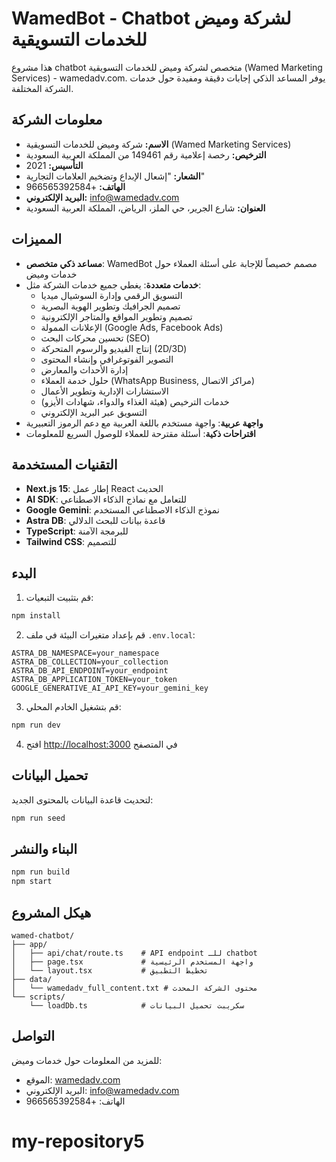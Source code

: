 # WamedBot - Chatbot لشركة وميض للخدمات التسويقية

هذا مشروع chatbot متخصص لشركة وميض للخدمات التسويقية (Wamed Marketing Services) - wamedadv.com. يوفر المساعد الذكي إجابات دقيقة ومفيدة حول خدمات الشركة المختلفة.

## معلومات الشركة

- **الاسم:** شركة وميض للخدمات التسويقية (Wamed Marketing Services)
- **الترخيص:** رخصة إعلامية رقم 149461 من المملكة العربية السعودية
- **التأسيس:** 2021
- **الشعار:** "إشعال الإبداع وتضخيم العلامات التجارية"
- **الهاتف:** +966565392584
- **البريد الإلكتروني:** info@wamedadv.com
- **العنوان:** شارع الجرير، حي الملز، الرياض، المملكة العربية السعودية

## المميزات

- **مساعد ذكي متخصص**: WamedBot مصمم خصيصاً للإجابة على أسئلة العملاء حول خدمات وميض
- **خدمات متعددة**: يغطي جميع خدمات الشركة مثل:
  - التسويق الرقمي وإدارة السوشيال ميديا
  - تصميم الجرافيك وتطوير الهوية البصرية
  - تصميم وتطوير المواقع والمتاجر الإلكترونية
  - الإعلانات الممولة (Google Ads, Facebook Ads)
  - تحسين محركات البحث (SEO)
  - إنتاج الفيديو والرسوم المتحركة (2D/3D)
  - التصوير الفوتوغرافي وإنشاء المحتوى
  - إدارة الأحداث والمعارض
  - حلول خدمة العملاء (WhatsApp Business, مراكز الاتصال)
  - الاستشارات الإدارية وتطوير الأعمال
  - خدمات الترخيص (هيئة الغذاء والدواء، شهادات الأيزو)
  - التسويق عبر البريد الإلكتروني
- **واجهة عربية**: واجهة مستخدم باللغة العربية مع دعم الرموز التعبيرية
- **اقتراحات ذكية**: أسئلة مقترحة للعملاء للوصول السريع للمعلومات

## التقنيات المستخدمة

- **Next.js 15**: إطار عمل React الحديث
- **AI SDK**: للتعامل مع نماذج الذكاء الاصطناعي
- **Google Gemini**: نموذج الذكاء الاصطناعي المستخدم
- **Astra DB**: قاعدة بيانات للبحث الدلالي
- **TypeScript**: للبرمجة الآمنة
- **Tailwind CSS**: للتصميم

## البدء

1. قم بتثبيت التبعيات:
```bash
npm install
```

2. قم بإعداد متغيرات البيئة في ملف `.env.local`:
```env
ASTRA_DB_NAMESPACE=your_namespace
ASTRA_DB_COLLECTION=your_collection
ASTRA_DB_API_ENDPOINT=your_endpoint
ASTRA_DB_APPLICATION_TOKEN=your_token
GOOGLE_GENERATIVE_AI_API_KEY=your_gemini_key
```

3. قم بتشغيل الخادم المحلي:
```bash
npm run dev
```

4. افتح [http://localhost:3000](http://localhost:3000) في المتصفح

## تحميل البيانات

لتحديث قاعدة البيانات بالمحتوى الجديد:
```bash
npm run seed
```

## البناء والنشر

```bash
npm run build
npm start
```

## هيكل المشروع

```
wamed-chatbot/
├── app/
│   ├── api/chat/route.ts    # API endpoint للـ chatbot
│   ├── page.tsx             # واجهة المستخدم الرئيسية
│   └── layout.tsx           # تخطيط التطبيق
├── data/
│   └── wamedadv_full_content.txt # محتوى الشركة المحدث
└── scripts/
    └── loadDb.ts            # سكريبت تحميل البيانات
```

## التواصل

للمزيد من المعلومات حول خدمات وميض:
- الموقع: [wamedadv.com](https://wamedadv.com)
- البريد الإلكتروني: info@wamedadv.com
- الهاتف: +966565392584
# my-repository5
